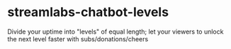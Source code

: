 # streamlabs-chatbot-levels
Divide your uptime into "levels" of equal length; let your viewers to unlock the next level faster with subs/donations/cheers
